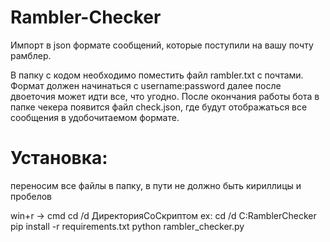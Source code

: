 # Rambler-Checker
Импорт в json формате сообщений, которые поступили на вашу почту рамблер.

В папку с кодом необходимо поместить файл rambler.txt c почтами. Формат должен начинаться с username:password далее после двоеточия может идти все, что угодно.
После окончания работы бота в папке чекера появится файл check.json, где будут отображаться все сообщения в удобочитаемом формате.

# Установка:
переносим все файлы в папку, в пути не должно быть кириллицы и пробелов

win+r -> cmd
cd /d ДиректорияСоСкриптом ex: cd /d C:RamblerChecker
pip install -r requirements.txt
python rambler_checker.py

